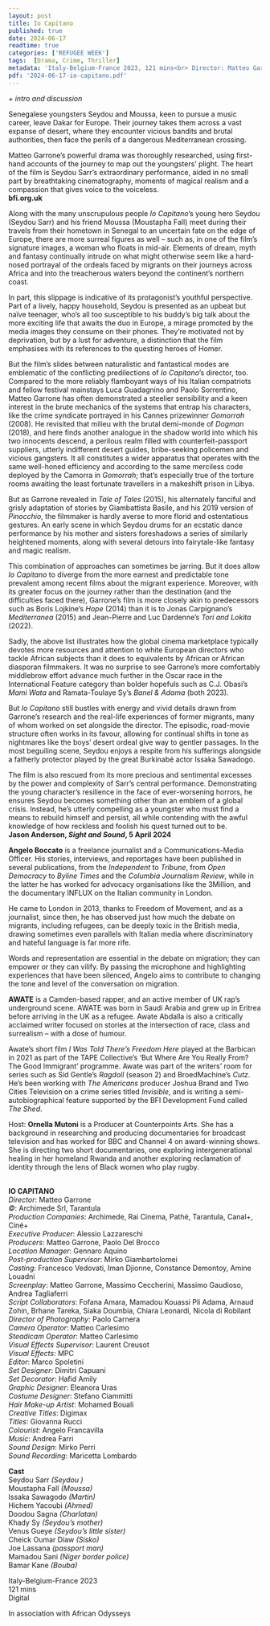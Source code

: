```yaml
---
layout: post
title: Io Capitano
published: true
date: 2024-06-17
readtime: true
categories: ['REFUGEE WEEK']
tags:  [Drama, Crime, Thriller]
metadata: 'Italy-Belgium-France 2023, 121 mins<br> Director: Matteo Garrone'
pdf: '2024-06-17-io-capitano.pdf'
---
```


_+ intro and discussion_

Senegalese youngsters Seydou and Moussa, keen to pursue a music career, leave Dakar for Europe. Their journey takes them across a vast expanse of desert, where they encounter vicious bandits and brutal authorities, then face the perils of a dangerous Mediterranean crossing.

Matteo Garrone’s powerful drama was thoroughly researched, using first-hand accounts of the journey to map out the youngsters’ plight. The heart of the film is Seydou Sarr’s extraordinary performance, aided in no small part by breathtaking cinematography, moments of magical realism and a compassion that gives voice to the voiceless.  
**bfi.org.uk**  

Along with the many unscrupulous people _Io_ _Capitano_’s young hero Seydou (Seydou Sarr) and his friend Moussa (Moustapha Fall) meet during their travels from their hometown in Senegal to an uncertain fate on the edge of Europe, there are more surreal figures as well – such as, in one of the film’s signature images, a woman who floats in mid-air. Elements of dream, myth and fantasy continually intrude on what might otherwise seem like a hard-nosed portrayal of the ordeals faced by migrants on their journeys across Africa and into the treacherous waters beyond the continent’s northern coast.

In part, this slippage is indicative of its protagonist’s youthful perspective. Part of a lively, happy household, Seydou is presented as an upbeat but naïve teenager, who’s all too susceptible to his buddy’s big talk about the more exciting life that awaits the duo in Europe, a mirage promoted by the media images they consume on their phones. They’re motivated not by deprivation, but by a lust for adventure, a distinction that the film emphasises with its references to the questing heroes of Homer.

But the film’s slides between naturalistic and fantastical modes are emblematic of the conflicting predilections of _Io_ _Capitano_’s director, too. Compared to the more reliably flamboyant ways of his Italian compatriots and fellow festival mainstays Luca Guadagnino and Paolo Sorrentino, Matteo Garrone has often demonstrated a steelier sensibility and a keen interest in the brute mechanics of the systems that entrap his characters, like the crime syndicate portrayed in his Cannes prizewinner _Gomorrah_ (2008). He revisited that milieu with the brutal demi-monde of _Dogman_ (2018), and here finds another analogue in the shadow world into which his two innocents descend, a perilous realm filled with counterfeit-passport suppliers, utterly indifferent desert guides, bribe-seeking policemen and vicious gangsters. It all constitutes a wider apparatus that operates with the same well-honed efficiency and according to the same merciless code deployed by the Camorra in _Gomorrah_; that’s especially true of the torture rooms awaiting the least fortunate travellers in a makeshift prison in Libya.

But as Garrone revealed in _Tale of Tales_ (2015), his alternately fanciful and grisly adaptation of stories by Giambattista Basile, and his 2019 version of _Pinocchio_, the filmmaker is hardly averse to more florid and ostentatious gestures. An early scene in which Seydou drums for an ecstatic dance performance by his mother and sisters foreshadows a series of similarly heightened moments, along with several detours into fairytale-like fantasy and magic realism.

This combination of approaches can sometimes be jarring. But it does allow _Io Capitano_ to diverge from the more earnest and predictable tone prevalent among recent films about the migrant experience. Moreover, with its greater focus on the journey rather than the destination (and the difficulties faced there), Garrone’s film is more closely akin to predecessors such as Boris Lojkine’s _Hope_ (2014) than it is to Jonas Carpignano’s _Mediterranea_ (2015) and Jean-Pierre and Luc Dardenne’s _Tori and Lokita_ (2022).

Sadly, the above list illustrates how the global cinema marketplace typically devotes more resources and attention to white European directors who tackle African subjects than it does to equivalents by African or African diasporan filmmakers. It was no surprise to see Garrone’s more comfortably middlebrow effort advance much further in the Oscar race in the International Feature category than bolder hopefuls such as C.J. Obasi’s _Mami Wata_ and Ramata-Toulaye Sy’s _Banel & Adama_ (both 2023).

But _Io Capitano_ still bustles with energy and vivid details drawn from Garrone’s research and the real-life experiences of former migrants, many of whom worked on set alongside the director. The episodic, road-movie structure often works in its favour, allowing for continual shifts in tone as nightmares like the boys’ desert ordeal give way to gentler passages. In the most beguiling scene, Seydou enjoys a respite from his sufferings alongside a fatherly protector played by the great Burkinabé actor Issaka Sawadogo.

The film is also rescued from its more precious and sentimental excesses by the power and complexity of Sarr’s central performance. Demonstrating the young character’s resilience in the face of ever-worsening horrors, he ensures Seydou becomes something other than an emblem of a global crisis. Instead, he’s utterly compelling as a youngster who must find a means to rebuild himself and persist, all while contending with the awful knowledge of how reckless and foolish his quest turned out to be.  
**Jason Anderson, _Sight and Sound_, 5 April 2024**  

**Angelo Boccato** is a freelance journalist and a Communications-Media Officer. His stories, interviews, and reportages have been published in several publications, from the _Independent_ to _Tribune_, from _Open Democracy_ to _Byline Times_ and the _Columbia Journalism Review_, while in the latter he has worked for advocacy organisations like the 3Million, and the documentary INFLUX on the Italian community in London.

He came to London in 2013, thanks to Freedom of Movement, and as a journalist, since then, he has observed just how much the debate on migrants, including refugees, can be deeply toxic in the British media, drawing sometimes even parallels with Italian media where discriminatory and hateful language is far more rife.

Words and representation are essential in the debate on migration; they can empower or they can vilify. By passing the microphone and highlighting experiences that have been silenced, Angelo aims to contribute to changing the tone and level of the conversation on migration.

**AWATE** is a Camden-based rapper, and an active member of UK rap’s underground scene. AWATE was born in Saudi Arabia and grew up in Eritrea before arriving in the UK as a refugee. Awate Abdalla is also a critically acclaimed writer focused on stories at the intersection of race, class and surrealism – with a dose of humour.

Awate’s short film _I Was Told There’s Freedom Here_ played at the Barbican in 2021 as part of the TAPE Collective’s ‘But Where Are You Really From? The Good Immigrant’ programme. Awate was part of the writers’ room for series such as Sid Gentle’s _Ragdoll_ (season 2) and BroedMachine’s _Cutz_. He’s been working with _The Americans_ producer Joshua Brand and Two Cities Television on a crime series titled _Invisible_, and is writing a semi-autobiographical feature supported by the BFI Development Fund called _The Shed_.

Host: **Ornella Mutoni** is a Producer at Counterpoints Arts. She has a background in researching and producing documentaries for broadcast television and has worked for BBC and Channel 4 on award-winning shows. She is directing two short documentaries, one exploring intergenerational healing in her homeland Rwanda and another exploring reclamation of identity through the lens of Black women who play rugby.  
<br>


**IO CAPITANO**  
_Director_: Matteo Garrone  
_©_: Archimede Srl, Tarantula  
_Production Companies_: Archimede, Rai Cinema, Pathé, Tarantula, Canal+, Ciné+  
_Executive Producer_: Alessio Lazzareschi  
_Producers_: Matteo Garrone, Paolo Del Brocco  
_Location Manager_: Gennaro Aquino  
_Post-production Supervisor_: Mirko Giambartolomei  
_Casting_: Francesco Vedovati, Iman Djionne, Constance Demontoy, Amine Louadni  
_Screenplay_: Matteo Garrone, Massimo Ceccherini, Massimo Gaudioso, Andrea Tagliaferri  
_Script Collaborators_: Fofana Amara, Mamadou Kouassi Pli Adama, Arnaud Zohin, Brhane Tareka, Siaka Doumbia, Chiara Leonardi, Nicola di Robilant  
_Director of Photography_: Paolo Carnera  
_Camera Operator_: Matteo Carlesimo  
_Steadicam Operator_: Matteo Carlesimo  
_Visual Effects Supervisor_: Laurent Creusot  
_Visual Effects_: MPC  
_Editor_: Marco Spoletini  
_Set Designer_: Dimitri Capuani  
_Set Decorator_: Hafid Amily  
_Graphic Designer_: Eleanora Uras  
_Costume Designer_: Stefano Ciammitti  
_Hair Make-up Artist_: Mohamed Bouali  
_Creative Titles_: Digimax  
_Titles_: Giovanna Rucci  
_Colourist_: Angelo Francavilla  
_Music_: Andrea Farri  
_Sound Design_: Mirko Perri  
_Sound Recording_: Maricetta Lombardo  

**Cast**  
Seydou Sarr _(Seydou )_  
Moustapha Fall _(Moussa)_  
Issaka Sawagodo _(Martin)_  
Hichem Yacoubi _(Ahmed)_  
Doodou Sagna _(Charlatan)_  
Khady Sy _(Seydou’s mother)_  
Venus Gueye _(Seydou’s little sister)_  
Cheick Oumar Diaw _(Sisko)_  
Joe Lassana _(passport man)_  
Mamadou Sani _(Niger border police)_  
Bamar Kane _(Bouba)_  

Italy-Belgium-France 2023  
121 mins  
Digital  

In association with African Odysseys
<!--stackedit_data:
eyJoaXN0b3J5IjpbMjk4NzQ2MTgzXX0=
-->